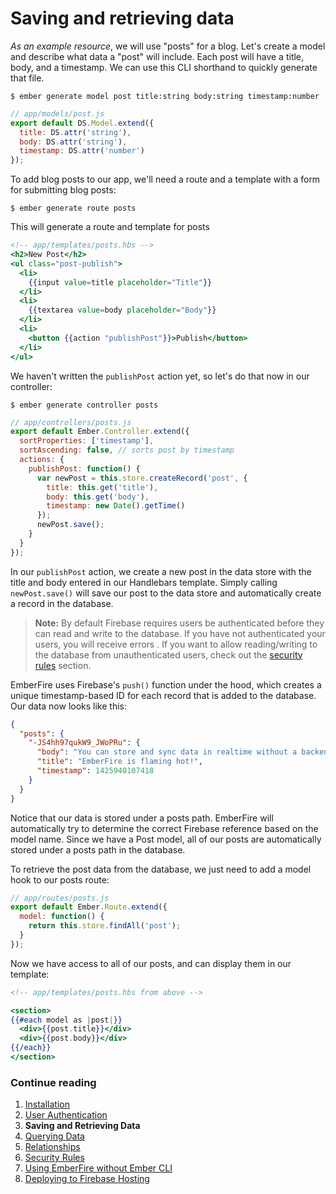# Saving and retrieving data

_As an example resource_, we will use "posts" for a blog. Let's create a model and describe what data a "post" will include. Each post will have a title, body, and a timestamp. We can use this CLI shorthand to quickly generate that file.

```
$ ember generate model post title:string body:string timestamp:number
```

```js
// app/models/post.js
export default DS.Model.extend({
  title: DS.attr('string'),
  body: DS.attr('string'),
  timestamp: DS.attr('number')
});
```

To add blog posts to our app, we'll need a route and a template with a form for submitting blog posts:

```
$ ember generate route posts
```
This will generate a route and template for posts

```handlebars
<!-- app/templates/posts.hbs -->
<h2>New Post</h2>
<ul class="post-publish">
  <li>
    {{input value=title placeholder="Title"}}
  </li>
  <li>
    {{textarea value=body placeholder="Body"}}
  </li>
  <li>
    <button {{action "publishPost"}}>Publish</button>
  </li>
</ul>
```

We haven't written the `publishPost` action yet, so let's do that now in our controller:

```
$ ember generate controller posts
```

```js
// app/controllers/posts.js
export default Ember.Controller.extend({
  sortProperties: ['timestamp'],
  sortAscending: false, // sorts post by timestamp
  actions: {
    publishPost: function() {
      var newPost = this.store.createRecord('post', {
        title: this.get('title'),
        body: this.get('body'),
        timestamp: new Date().getTime()
      });
      newPost.save();
    }
  }
});
```

In our `publishPost` action, we create a new post in the data store with the title and body entered in our Handlebars template. Simply calling `newPost.save()` will save our post to the data store and automatically create a record in the database.

> **Note:** By default Firebase requires users be authenticated before they can read and write to the database. If you have not authenticated your users, you will receive errors . If you want to allow reading/writing to the database from unauthenticated users, check out the [security rules](security-rules.md) section.

EmberFire uses Firebase's `push()` function under the hood, which creates a unique timestamp-based ID for each record that is added to the database. Our data now looks like this:

```json
{
  "posts": {
    "-JS4hh97qukW9_JWoPRu": {
      "body": "You can store and sync data in realtime without a backend.",
      "title": "EmberFire is flaming hot!",
      "timestamp": 1425940107418
    }
  }
}
```

Notice that our data is stored under a posts path. EmberFire will automatically try to determine the correct Firebase reference based on the model name. Since we have a Post model, all of our posts are automatically stored under a posts path in the database.

To retrieve the post data from the database, we just need to add a model hook to our posts route:

```js
// app/routes/posts.js
export default Ember.Route.extend({
  model: function() {
    return this.store.findAll('post');
  }
});
```

Now we have access to all of our posts, and can display them in our template:

```handlebars
<!-- app/templates/posts.hbs from above -->

<section>
{{#each model as |post|}}
  <div>{{post.title}}</div>
  <div>{{post.body}}</div>
{{/each}}
</section>
```


### Continue reading

1. [Installation](installation.md)
1. [User Authentication](authentication.md)
1. **Saving and Retrieving Data**
1. [Querying Data](querying-data.md)
1. [Relationships](relationships.md)
1. [Security Rules](security-rules.md)
1. [Using EmberFire without Ember CLI](without-ember-cli.md)
1. [Deploying to Firebase Hosting](deploying-to-firebase-hosting.md)
